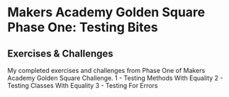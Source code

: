 # Makers Academy Golden Square Phase One: Testing Bites

## Exercises & Challenges

My completed exercises and challenges from Phase One of Makers Academy Golden Square Challenge.
1 - Testing Methods With Equality
2 - Testing Classes With Equality
3 - Testing For Errors